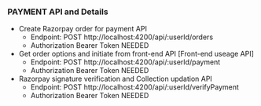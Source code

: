 ### PAYMENT API and Details
* Create Razorpay order for payment API
  * Endpoint: POST http://localhost:4200/api/:userId/orders
  * Authorization Bearer Token NEEDED
* Get order options and initiate from front-end API [Front-end useage API]
  * Endpoint: POST http://localhost:4200/api/:userId/payment
  * Authorization Bearer Token NEEDED
* Razorpay signature verification and Collection updation API
  * Endpoint: POST http://localhost:4200/api/:userId/verifyPayment
  * Authorization Bearer Token NEEDED
